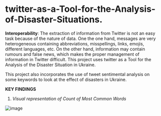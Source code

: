 # twitter-as-a-Tool-for-the-Analysis-of-Disaster-Situations.
**Interoperability**:
The extraction of information from Twitter is not an easy task because of the nature of data. One the one hand, messages are very heterogeneous containing abbreviations, misspellings, links, emojis, different languages, etc. On the other hand, information may contain rumours and false news, which makes the proper management of information in Twitter difficult. This project uses twitter as a Tool for the Analysis of the Disaster Situation in Ukraine. 

This project also incorporates the use of tweet sentimental analysis on some keywords to look at the effect of disasters in Ukraine. 


**KEY FINDINGS**

1. *Visual representation of Count of Most Common Words*

![image](https://github.com/PillarBox-hub/twitter-as-a-Tool-for-the-Analysis-of-Disaster-Situations./assets/110098621/1e3868cf-fe8c-41c7-a287-52205fd958be)

